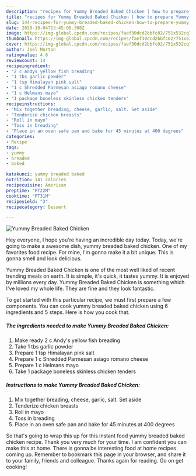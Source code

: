 ```yaml
---
description: "recipes for Yummy Breaded Baked Chicken | how to prepare Yummy Breaded Baked Chicken"
title: "recipes for Yummy Breaded Baked Chicken | how to prepare Yummy Breaded Baked Chicken"
slug: 144-recipes-for-yummy-breaded-baked-chicken-how-to-prepare-yummy-breaded-baked-chicken
date: 2020-10-04T13:45:08.308Z
image: https://img-global.cpcdn.com/recipes/faef30dcd2bbfc02/751x532cq70/yummy-breaded-baked-chicken-recipe-main-photo.jpg
thumbnail: https://img-global.cpcdn.com/recipes/faef30dcd2bbfc02/751x532cq70/yummy-breaded-baked-chicken-recipe-main-photo.jpg
cover: https://img-global.cpcdn.com/recipes/faef30dcd2bbfc02/751x532cq70/yummy-breaded-baked-chicken-recipe-main-photo.jpg
author: Joel Morton
ratingvalue: 4.6
reviewcount: 14
recipeingredient:
- "2 c Andys yellow fish breading"
- "1 tbs garlic powder"
- "1 tsp Himalayan pink salt"
- "1 c Shredded Parmesan asiago romano cheese"
- "1 c Helmans mayo"
- "1 package boneless skinless chicken tenders"
recipeinstructions:
- "Mix together breading, cheese, garlic, salt. Set aside"
- "Tenderize chicken breasts"
- "Roll in mayo"
- "Toss in breading"
- "Place in an oven safe pan and bake for 45 minutes at 400 degrees"
categories:
- Recipe
tags:
- yummy
- breaded
- baked

katakunci: yummy breaded baked 
nutrition: 141 calories
recipecuisine: American
preptime: "PT22M"
cooktime: "PT31M"
recipeyield: "3"
recipecategory: Dessert

---
```



![Yummy Breaded Baked Chicken](https://img-global.cpcdn.com/recipes/faef30dcd2bbfc02/751x532cq70/yummy-breaded-baked-chicken-recipe-main-photo.jpg)

Hey everyone, I hope you're having an incredible day today. Today, we're going to make a awesome dish, yummy breaded baked chicken. One of my favorites food recipe. For mine, I'm gonna make it a bit unique. This is gonna smell and look delicious.



Yummy Breaded Baked Chicken is one of the most well liked of recent trending meals on earth. It is simple, it's quick, it tastes yummy. It is enjoyed by millions every day. Yummy Breaded Baked Chicken is something which I've loved my whole life. They are fine and they look fantastic.


To get started with this particular recipe, we must first prepare a few components. You can cook yummy breaded baked chicken using 6 ingredients and 5 steps. Here is how you cook that.

<!--inarticleads1-->

##### The ingredients needed to make Yummy Breaded Baked Chicken:

1. Make ready 2 c Andy&#39;s yellow fish breading
1. Take 1 tbs garlic powder
1. Prepare 1 tsp Himalayan pink salt
1. Prepare 1 c Shredded Parmesan asiago romano cheese
1. Prepare 1 c Helmans mayo
1. Take 1 package boneless skinless chicken tenders




<!--inarticleads2-->

##### Instructions to make Yummy Breaded Baked Chicken:

1. Mix together breading, cheese, garlic, salt. Set aside
1. Tenderize chicken breasts
1. Roll in mayo
1. Toss in breading
1. Place in an oven safe pan and bake for 45 minutes at 400 degrees




So that's going to wrap this up for this instant food yummy breaded baked chicken recipe. Thank you very much for your time. I am confident you can make this at home. There is gonna be interesting food at home recipes coming up. Remember to bookmark this page in your browser, and share it to your family, friends and colleague. Thanks again for reading. Go on get cooking!
